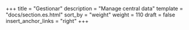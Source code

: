 +++
title = "Gestionar"
description = "Manage central data"
template = "docs/section.es.html"
sort_by = "weight"
weight = 110
draft = false
insert_anchor_links = "right"
+++

